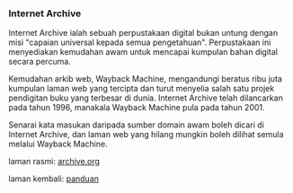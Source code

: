 ---
---

### Internet Archive

Internet Archive ialah sebuah perpustakaan digital bukan
untung dengan misi "capaian universal kepada semua
pengetahuan". Perpustakaan ini menyediakan kemudahan awam
untuk mencapai kumpulan bahan digital secara percuma.

Kemudahan arkib web, Wayback Machine, mengandungi beratus
ribu juta kumpulan laman web yang tercipta dan turut
menyelia salah satu projek pendigitan buku yang terbesar
di dunia. Internet Archive telah dilancarkan pada tahun
1996, manakala Wayback Machine pula pada tahun 2001.

Senarai kata masukan daripada sumber domain awam boleh
dicari di Internet Archive, dan laman web yang hilang
mungkin boleh dilihat semula melalui Wayback Machine.

laman rasmi: [archive.org][ia]

laman kembali: [panduan][0]

  [0]: ../index.md
  [ia]: https://archive.org/
